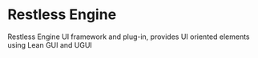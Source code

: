 # Restless Engine
Restless Engine UI framework and plug-in, provides UI oriented elements using Lean GUI and UGUI
